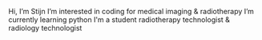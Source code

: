 Hi, I’m Stijn
I’m interested in coding for medical imaging & radiotherapy
I’m currently learning python
I'm a student radiotherapy technologist & radiology technologist
